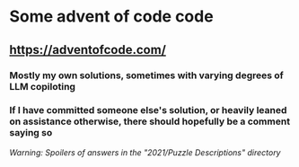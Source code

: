 # Some advent of code code

## https://adventofcode.com/

### Mostly my own solutions, sometimes with varying degrees of LLM copiloting
### If I have committed someone else's solution, or heavily leaned on assistance otherwise, there should hopefully be a comment saying so

*Warning: Spoilers of answers in the "2021/Puzzle Descriptions" directory*
